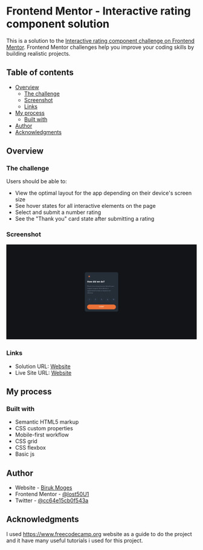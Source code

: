 # Frontend Mentor - Interactive rating component solution

This is a solution to the [Interactive rating component challenge on Frontend Mentor](https://www.frontendmentor.io/challenges/interactive-rating-component-koxpeBUmI). Frontend Mentor challenges help you improve your coding skills by building realistic projects.

## Table of contents

- [Overview](#overview)
  - [The challenge](#the-challenge)
  - [Screenshot](#screenshot)
  - [Links](#links)
- [My process](#my-process)
  - [Built with](#built-with)
- [Author](#author)
- [Acknowledgments](#acknowledgments)

## Overview

### The challenge

Users should be able to:

- View the optimal layout for the app depending on their device's screen size
- See hover states for all interactive elements on the page
- Select and submit a number rating
- See the "Thank you" card state after submitting a rating

### Screenshot

![](screenshot.png)

### Links

- Solution URL: [Website](https://www.frontendmentor.io/solutions/interactive-rating-component-with-basic-js-Qjowdo3Sfx)
- Live Site URL: [Website](https://lost50u1.github.io/interactive-rating-component-main/)

## My process

### Built with

- Semantic HTML5 markup
- CSS custom properties
- Mobile-first workflow
- CSS grid
- CSS flexbox
- Basic js

## Author

- Website - [Biruk Moges](https://lost50u1.github.io/)
- Frontend Mentor - [@lost50U1](https://www.frontendmentor.io/profile/lost50U1)
- Twitter - [@cc64e15cb0f543a](https://www.twitter.com/@cc64e15cb0f543a)

## Acknowledgments

I used https://www.freecodecamp.org website as a guide to do the project and it have many useful tutorials i used for this project.
